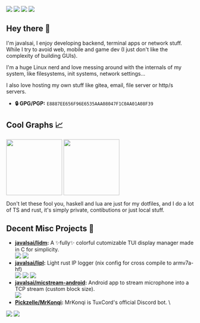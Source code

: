 ![](https://img.shields.io/badge/Artix-10A0CC?style=for-the-badge&logo=artixlinux&logoColor=white)
![](https://img.shields.io/badge/Wayland-CA9C01?style=for-the-badge&logo=wayland&logoColor=white)
![](https://img.shields.io/badge/Hyprland-468fa0?style=for-the-badge&logo=hyprland&logoColor=white)
![](https://img.shields.io/badge/AMD-8D1C24?style=for-the-badge&logo=amd&logoColor=white)

## Hey there 👋
I'm javalsai, I enjoy developing backend, terminal apps or network stuff. While I try to avoid web, mobile and game dev (I just don't like the complexity of building GUIs).

I'm a huge Linux nerd and love messing around with the internals of my system, like filesystems, init systems, network settings...

I also love hosting my own stuff like gitea, email, file server or http/s servers.

* **🔒 GPG/PGP:** `E8887EE656F96E6535AAA08047F1C0AA01A08F39`

## Cool Graphs 📈
<span><img height=150 align="center" src="https://github-readme-stats.vercel.app/api?username=javalsai&show_icons=true&title_color=d55&icon_color=d55&text_color=bbb&bg_color=222&border_radius=7&hide_border=false&border_color=d55" /></span>
<span><img height=150 align="center" src="https://github-readme-stats.vercel.app/api/top-langs?username=javalsai&show_icons=true&title_color=d55&icon_color=d55&text_color=bbb&bg_color=222&border_radius=7&hide_border=false&border_color=d55&layout=compact&langs_count=8&card_width=400&card_height=150" /></span>

Don't let these fool you, haskell and lua are just for my dotfiles, and I do a lot of TS and rust, it's simply private, contibutions or just local stuff.

## Decent Misc Projects 📝
* **[javalsai/lidm](https://github.com/javalsai/lidm):** A ✨fully✨ colorful cutomizable TUI display manager made in C for simplicity. \
![](https://img.shields.io/badge/C-00599C?style=for-the-badge&logo=c&logoColor=graywhite)
![](https://img.shields.io/badge/Make-6D00CC?style=for-the-badge&logo=make&logoColor=graywhite)
* **[javalsai/lipl](https://github.com/javalsai/lipl):** Light rust IP logger (nix config for cross compile to armv7a-hf) \
![](https://img.shields.io/badge/Rust-f70?style=for-the-badge&logo=rust&logoColor=white)
![](https://img.shields.io/badge/Nix-5277C3?style=for-the-badge&logo=nixos&logoColor=white)
![](https://img.shields.io/badge/Actix-000?style=for-the-badge&logo=actix&logoColor=white)
* **[javalsai/micstream-android](https://github.com/javalsai/micstream-android):** Android app to stream microphone into a TCP stream (custom block size). \
![](https://img.shields.io/badge/Kotlin-0095D5?&style=for-the-badge&logo=kotlin&logoColor=white)
* **[Pickzelle/MrKonqi](https://github.com/Pickzelle/MrKonqi):** MrKonqi is TuxCord's official Discord bot. \
<!-- Cringe badges before merge -->
<!--![](https://img.shields.io/badge/Javascript-CA9C01?style=for-the-badge&logo=javascript&logoColor=white)-->
<!--![](https://img.shields.io/badge/NVM-000?style=for-the-badge&logo=nvm&logoColor=white)-->
<!-- Cooler badges for when my PR gets merged -->
 ![](https://img.shields.io/badge/TypeScript-007ACC?style=for-the-badge&logo=typescript&logoColor=white) 
 ![](https://img.shields.io/badge/BunJS-000?style=for-the-badge&logo=bun&logoColor=white) 
